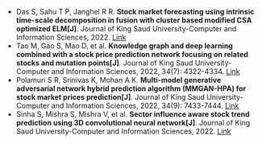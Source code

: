 * Das S, Sahu T P, Janghel R R. <b>Stock market forecasting using intrinsic time-scale decomposition in fusion with cluster based modified CSA optimized ELM[J]</b>. Journal of King Saud University-Computer and Information Sciences, 2022. [Link](https://www.sciencedirect.com/science/article/pii/S1319157821002913)
* Tao M, Gao S, Mao D, et al. <b>Knowledge graph and deep learning combined with a stock price prediction network focusing on related stocks and mutation points[J]</b>. Journal of King Saud University-Computer and Information Sciences, 2022, 34(7): 4322-4334. [Link](https://www.sciencedirect.com/science/article/pii/S131915782200163X)
* Polamuri S R, Srinivas K, Mohan A K. <b>Multi-model generative adversarial network hybrid prediction algorithm (MMGAN-HPA) for stock market prices prediction[J]</b>. Journal of King Saud University-Computer and Information Sciences, 2022, 34(9): 7433-7444. [Link](https://www.sciencedirect.com/science/article/pii/S1319157821001683)
* Sinha S, Mishra S, Mishra V, et al. <b>Sector influence aware stock trend prediction using 3D convolutional neural network[J]</b>. Journal of King Saud University-Computer and Information Sciences, 2022. [Link](https://www.sciencedirect.com/science/article/pii/S1319157822000416)
